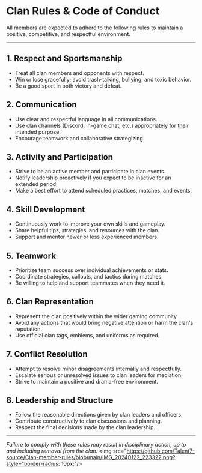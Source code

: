 # Clan Rules & Code of Conduct

All members are expected to adhere to the following rules to maintain a positive, competitive, and respectful environment.

---

## 1. Respect and Sportsmanship
- Treat all clan members and opponents with respect.
- Win or lose gracefully; avoid trash-talking, bullying, and toxic behavior.
- Be a good sport in both victory and defeat.

## 2. Communication
- Use clear and respectful language in all communications.
- Use clan channels (Discord, in-game chat, etc.) appropriately for their intended purpose.
- Encourage teamwork and collaborative strategizing.

## 3. Activity and Participation
- Strive to be an active member and participate in clan events.
- Notify leadership proactively if you expect to be inactive for an extended period.
- Make a best effort to attend scheduled practices, matches, and events.

## 4. Skill Development
- Continuously work to improve your own skills and gameplay.
- Share helpful tips, strategies, and resources with the clan.
- Support and mentor newer or less experienced members.

## 5. Teamwork
- Prioritize team success over individual achievements or stats.
- Coordinate strategies, callouts, and tactics during matches.
- Be willing to help and support teammates when they need it.

## 6. Clan Representation
- Represent the clan positively within the wider gaming community.
- Avoid any actions that would bring negative attention or harm the clan's reputation.
- Use official clan tags, emblems, and uniforms as required.

## 7. Conflict Resolution
- Attempt to resolve minor disagreements internally and respectfully.
- Escalate serious or unresolved issues to clan leaders for mediation.
- Strive to maintain a positive and drama-free environment.

## 8. Leadership and Structure
- Follow the reasonable directions given by clan leaders and officers.
- Contribute constructively to clan discussions and planning.
- Respect the final decisions made by the clan leadership.

---
*Failure to comply with these rules may result in disciplinary action, up to and including removal from the clan.*
<img src="https://github.com/Talent7-source/Clan-member-rules/blob/main/IMG_20240122_223322.png?style="border-radius: 10px;"/>
